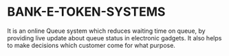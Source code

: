 # BANK-E-TOKEN-SYSTEMS
It is an online Queue system which reduces waiting time on queue, by providing live update about queue status in electronic gadgets. It also helps to make decisions which customer come for what purpose.

